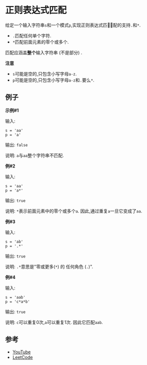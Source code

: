 
# 正则表达式匹配

给定一个输入字符串`s`和一个模式`p`,实现正则表达式匹配的支持`.`和`*`. 

-   `.`匹配任何单个字符. 
-   `*`匹配前面元素的零个或多个. 

匹配应涵盖**整个**输入字符串 (不是部分) . 

**注意**

-   `s`可能是空的,只包含小写字母`a-z`. 
-   `p`可能是空的,只包含小写字母`a-z`和`.`要么`*`. 

## 例子

**示例#1**

输入: 

    s = 'aa'
    p = 'a'

输出: `false`

说明: `a`与`aa`整个字符串不匹配. 

**例#2**

输入: 

    s = 'aa'
    p = 'a*'

输出: `true`

说明: `*`表示前面元素中的零个或多个`a`. 因此,通过重复`a`一旦它变成了`aa`. 

**例#3**

输入: 

    s = 'ab'
    p = '.*'

输出: `true`

说明: `.*`意思是"零或更多(`*`) 的 任何角色 (`.`)". 

**例#4**

输入: 

    s = 'aab'
    p = 'c*a*b'

输出: `true`

说明: `c`可以重复0次,`a`可以重复1次. 因此它匹配`aab`. 

## 参考

-   [YouTube](https://www.youtube.com/watch?v=l3hda49XcDE&list=PLLXdhg_r2hKA7DPDsunoDZ-Z769jWn4R8&index=71&t=0s)
-   [LeetCode](https://leetcode.com/problems/regular-expression-matching/description/)
